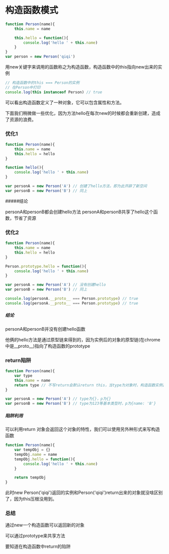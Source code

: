 # 构造函数模式

```javascript
function Person(name){
    this.name = name

    this.hello = function(){
        console.log('hello ' + this.name)
    }
}
var person = new Person('qiqi')
```

用new关键字来调用的函数称之为构造函数，构造函数中的this指向new出来的实例

```javascript
// 构造函数中的this === Person的实例
// 在Person中打印
console.log(this instanceof Person) // true
```

可以看出构造函数定义了一种对象，它可以包含属性和方法。

下面我们稍微做一些优化，因为方法hello在每次new的时候都会重新创建，造成了资源的浪费。

### 优化1

```javascript
function Person(name){
    this.name = name
    this.hello = hello
}

function hello(){
    console.log('hello ' + this.name)
}

var personA = new Person('A') // 创建了hello方法，即为此开辟了新空间
var personB = new Person('B') // 同上
```

#####结论

personA和personB都会创建hello方法
personA和personB共享了hello这个函数，节省了资源

### 优化2

```javascript
function Person(name){
    this.name = name
    this.hello = hello
}

Person.prototype.hello = function(){
    console.log('hello ' + this.name)
}

var personA = new Person('A') // 没有创建hello
var personB = new Person('B') // 同上

console.log(personA.__proto__ === Person.prototype) // true
console.log(personA.__proto__ === Person.prototype) // true
```

##### 结论

personA和personB并没有创建hello函数

他俩的hello方法是通过原型链来得到的，因为实例后的对象的原型链(在chrome中是\_\_proto\_\_)指向了构造函数的prototype

### return陷阱

```javascript
function Person(name){
    var type
    this.name = name
    return type // 不写return会默认return this，当type为对象时，构造函数实例出来的对象会指向这个对象，当是其它类型的话还是指向this
}

var personA = new Person('A') // type为{}，p为{}
var personB = new Person('B') // type为123等基本类型时，p为{name: 'B'}
```

##### 陷阱利用

可以利用return 对象会返回这个对象的特性，我们可以使用另外种形式来写构造函数

```javascript
function Person(name){
    var tempObj = {}
    tempObj.name = name
    tempObj.hello = function(){
        console.log('hello ' + this.name)
    }

    return tempObj
}
```

此时new Person('qiqi')返回的实例和Person('qiqi')return出来的对象就没啥区别了，因为this压根没用到。

### 总结

通过new一个构造函数可以返回新的对象

可以通过prototype来共享方法

要知道在构造函数中return的陷阱